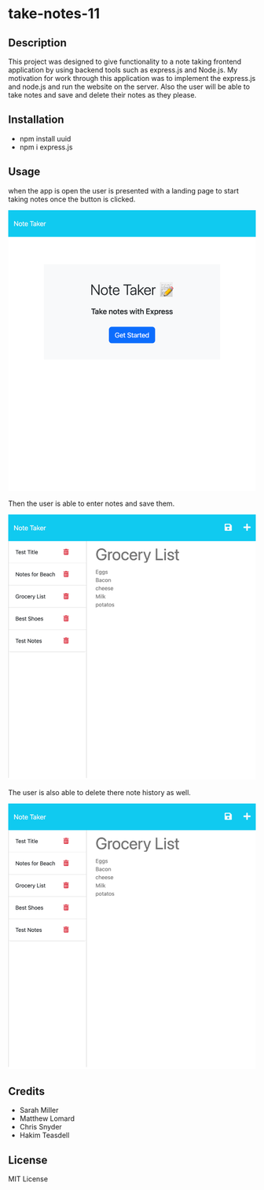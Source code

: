 # take-notes-11

## Description

This project was designed to give functionality to a note taking frontend application by using backend tools such as express.js and Node.js. My motivation for work through this application was to implement the express.js and node.js and run the website on the server. Also the user will be able to take notes and save and delete their notes as they please.

## Installation

- npm install uuid
- npm i express.js

## Usage

when the app is open the user is presented with a landing page to start taking notes once the button is clicked.

![Star Image](localhost_3000_.png)

Then the user is able to enter notes and save them.

![Notes Image](localhost_3000_notes%20(1).png)

The user is also able to delete there note history as well.

![Delete Image](localhost_3000_notes%20(1).png)

## Credits

- Sarah Miller
- Matthew Lomard
- Chris Snyder
- Hakim Teasdell


## License

MIT License



